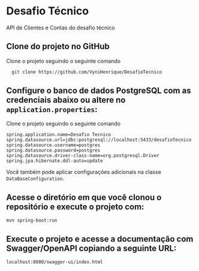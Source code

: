 # Desafio Técnico

API de Clientes e Contas do desafio técnico

## Clone do projeto no GitHub

Clone o projeto seguindo o seguinte comando

```bash
  git clone https://github.com/VyniHenrique/DesafioTecnico
```

## Configure o banco de dados PostgreSQL com as credenciais abaixo ou altere no `application.properties`:

Clone o projeto seguindo o seguinte comando

```
spring.application.name=Desafio Tecnico
spring.datasource.url=jdbc:postgresql://localhost:5433/desafioTecnico
spring.datasource.username=postgres
spring.datasource.password=postgres
spring.datasource.driver-class-name=org.postgresql.Driver
spring.jpa.hibernate.ddl-auto=update
```

Você também pode aplicar configurações adicionais na classe `DataBaseConfiguration`.

## Acesse o diretório em que você clonou o repositório e execute o projeto com:

```
mvn spring-boot:run
```

## Execute o projeto e acesse a documentação com Swagger/OpenAPI copiando a seguinte URL:

```
localhost:8080/swagger-ui/index.html
```
